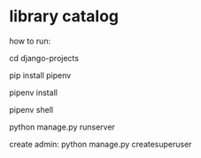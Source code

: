 # library catalog
how to run:

cd django-projects 

pip install pipenv

pipenv install

pipenv shell

python manage.py runserver

create admin: python manage.py createsuperuser
